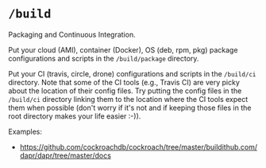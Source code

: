# `/build`

Packaging and Continuous Integration.

Put your cloud (AMI), container (Docker), OS (deb, rpm, pkg) package configurations and scripts in the `/build/package` directory.

Put your CI (travis, circle, drone) configurations and scripts in the `/build/ci` directory. Note that some of the CI tools (e.g., Travis CI) are very picky about the location of their config files. Try putting the config files in the `/build/ci` directory linking them to the location where the CI tools expect them when possible (don't worry if it's not and if keeping those files in the root directory makes your life easier :-)).

Examples:

* https://github.com/cockroachdb/cockroach/tree/master/buildithub.com/dapr/dapr/tree/master/docs